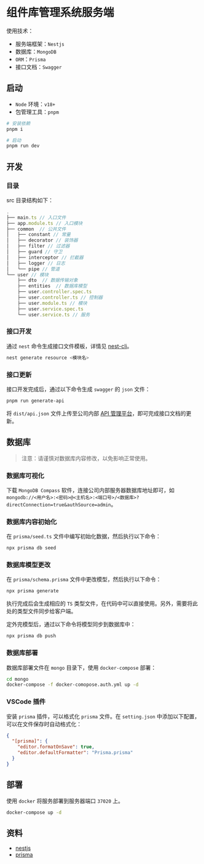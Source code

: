 # 组件库管理系统服务端

使用技术：

- 服务端框架：`Nestjs`
- 数据库：`MongoDB`
- `ORM`：`Prisma`
- 接口文档：`Swagger`

## 启动

- `Node` 环境：`v18+`
- 包管理工具：`pnpm`

```bash
# 安装依赖
pnpm i

# 启动
pnpm run dev
```

## 开发

### 目录

src 目录结构如下：

```js
.
├── main.ts // 入口文件
├── app.module.ts // 入口模块
├── common  // 公共文件
│   ├── constant // 常量
│   ├── decorator // 装饰器
│   ├── filter // 过滤器
│   ├── guard // 守卫
│   ├── interceptor // 拦截器
│   ├── logger // 日志
│   └── pipe // 管道
└── user // 模块
    ├── dto  // 数据传输对象
    ├── entities  // 数据库模型
    ├── user.controller.spec.ts
    ├── user.controller.ts // 控制器
    ├── user.module.ts // 模块
    ├── user.service.spec.ts
    └── user.service.ts // 服务
```

### 接口开发

通过 `nest` 命令生成接口文件模板，详情见 [nest-cli](https://docs.nestjs.com/cli/usages)。

```bash
nest generate resource <模块名>
```

### 接口更新

接口开发完成后，通过以下命令生成 `swagger` 的 `json` 文件：

```bash
pnpm run generate-api
```

将 `dist/api.json` 文件上传至公司内部 [API 管理平台](http://dev-api.qingteng.cn:81/#/project/648813638ac2e00019ea8c73/interface/list?versionId=648815b18ac2e00019ea8c7b)，即可完成接口文档的更新。

## 数据库

> 注意：请谨慎对数据库内容修改，以免影响正常使用。

### 数据库可视化

下载 `MongoDB Compass` 软件，连接公司内部服务器数据库地址即可，如 `mongodb://<用户名>:<密码>@<主机名>:<端口号>/<数据库>?directConnection=true&authSource=admin`。

### 数据库内容初始化

在 `prisma/seed.ts` 文件中编写初始化数据，然后执行以下命令：

```bash
npx prisma db seed
```

### 数据库模型更改

在 `prisma/schema.prisma` 文件中更改模型，然后执行以下命令：

```bash
npx prisma generate
```

执行完成后会生成相应的 `TS` 类型文件，在代码中可以直接使用。另外，需要将此处的类型文件同步给客户端。

定外完模型后，通过以下命令将模型同步到数据库中：

```bash
npx prisma db push
```

### 数据库部署

数据库部署文件在 `mongo` 目录下，使用 `docker-compose` 部署：

```bash
cd mongo
docker-compose -f docker-comopose.auth.yml up -d
```

### VSCode 插件

安装 `prisma` 插件，可以格式化 `prisma` 文件。在 `setting.json` 中添加以下配置，可以在文件保存时自动格式化：

```json
{
  "[prisma]": {
    "editor.formatOnSave": true,
    "editor.defaultFormatter": "Prisma.prisma"
  }
}
```

## 部署

使用 `docker` 将服务部署到服务器端口 `37020` 上。

```bash
docker-compose up -d
```

## 资料

- [nestjs](https://docs.nestjs.com/openapi/introduction)
- [prisma](https://www.prisma.io/docs/concepts/overview/why-prismas)
